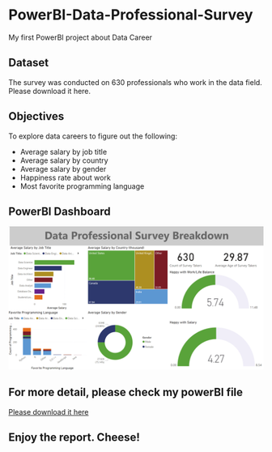 # PowerBI-Data-Professional-Survey
My first PowerBI project about Data Career

## Dataset
The survey was conducted on 630 professionals who work in the data field. 
Please download it here.

## Objectives
To explore data careers to figure out the following:
- Average salary by job title
- Average salary by country
- Average salary by gender
- Happiness rate about work
- Most favorite programming language

## PowerBI Dashboard
![Dashboard](https://github.com/trang-nguyen79/PowerBI-Data-Professional-Survey/blob/main/Data%20Professional%20Survey.png)

## For more detail, please check my powerBI file
[Please download it here](https://github.com/trang-nguyen79/PowerBI-Data-Professional-Survey/blob/main/Data%20Professional%20Survey%20Breakdown%20Project.pbix)

## Enjoy the report. Cheese!
